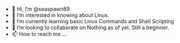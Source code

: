 - 👋 Hi, I’m @seaspawn89
- 👀 I’m interested in knowing about Linux.
- 🌱 I’m currently learning basic Linux Commands and Shell Scripting
- 💞️ I’m looking to collaborate on Nothing as of yet. Still a beginner.
- 📫 How to reach me ...

<!---
seaspawn89/seaspawn89 is a ✨ special ✨ repository because its `README.md` (this file) appears on your GitHub profile.
You can click the Preview link to take a look at your changes.
--->
